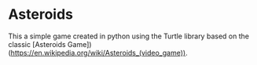 # Asteroids
This a simple game created in python using the Turtle library based on the classic [Asteroids Game])(https://en.wikipedia.org/wiki/Asteroids_(video_game)).

